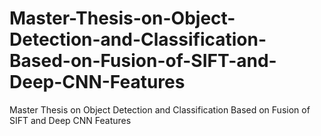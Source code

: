 # Master-Thesis-on-Object-Detection-and-Classification-Based-on-Fusion-of-SIFT-and-Deep-CNN-Features
Master Thesis on Object Detection and Classification Based on Fusion of SIFT and Deep CNN Features
